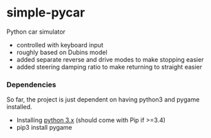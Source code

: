 # simple-pycar

Python car simulator
- controlled with keyboard input
- roughly based on Dubins model
- added separate reverse and drive modes to make stopping easier
- added steering damping ratio to make returning to straight easier


### Dependencies
So far, the project is just dependent on having python3 and pygame installed.

- Installing [python 3.x](https://www.python.org/downloads/) (should come with Pip if >=3.4)
- pip3 install pygame 
